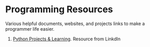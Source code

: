 # Programming Resources
Various helpful documents, websites, and projects links to make a programmer life easier.

1. [Python Projects & Learning](./Python_Resources.md). Resource from LinkdIn

